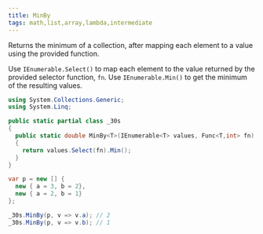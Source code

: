 ```yaml
---
title: MinBy
tags: math,list,array,lambda,intermediate
---
```


Returns the minimum of a collection, after mapping each element to a value using the provided function.

Use `IEnumerable.Select()` to map each element to the value returned by the provided selector function, `fn`.
Use `IEnumerable.Min()` to get the minimum of the resulting values.

```csharp
using System.Collections.Generic;
using System.Linq;

public static partial class _30s 
{
  public static double MinBy<T>(IEnumerable<T> values, Func<T,int> fn)
  {
    return values.Select(fn).Min();
  }
}
```

```csharp
var p = new [] {
  new { a = 3, b = 2},
  new { a = 2, b = 1}
};

_30s.MinBy(p, v => v.a); // 2
_30s.MinBy(p, v => v.b); // 1
```
